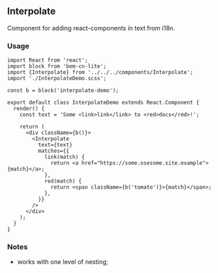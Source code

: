 ## Interpolate

Component for adding react-components in text from i18n.

### Usage

```tsx
import React from 'react';
import block from 'bem-cn-lite';
import {Interpolate} from '../../../components/Interpolate';
import './InterpolateDemo.scss';

const b = block('interpolate-demo');

export default class InterpolateDemo extends React.Component {
  render() {
    const text = 'Some <link>link</link> to <red>docs</red>!';

    return (
      <div className={b()}>
        <Interpolate
          text={text}
          matches={{
            link(match) {
              return <a href="https://some.osesome.site.example">{match}</a>;
            },
            red(match) {
              return <span className={b('tomato')}>{match}</span>;
            },
          }}
        />
      </div>
    );
  }
}
```

### Notes

- works with one level of nesting;
